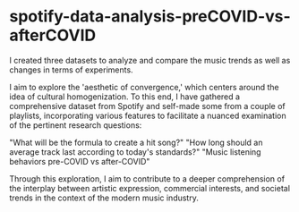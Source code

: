 # spotify-data-analysis-preCOVID-vs-afterCOVID
I created three datasets to analyze and compare the music trends as well as changes in terms of experiments.

I aim to explore the 'aesthetic of convergence,' which centers around the idea of cultural homogenization. To this end, I have gathered a comprehensive dataset from Spotify and self-made some from a couple of playlists, incorporating various features to facilitate a nuanced examination of the pertinent research questions:

"What will be the formula to create a hit song?" "How long should an average track last according to today's standards?" "Music listening behaviors pre-COVID vs after-COVID"

Through this exploration, I aim to contribute to a deeper comprehension of the interplay between artistic expression, commercial interests, and societal trends in the context of the modern music industry.
